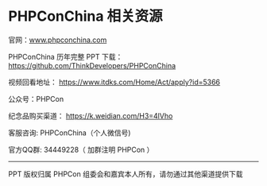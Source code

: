 # PHPConChina 相关资源

官网：www.phpconchina.com

PHPConChina 历年完整 PPT 下载：
https://github.com/ThinkDevelopers/PHPConChina 

视频回看地址：
https://www.itdks.com/Home/Act/apply?id=5366


公众号：PHPCon

纪念品购买渠道： https://k.weidian.com/H3=4lVho


客服咨询: PHPConChina（个人微信号)

官方QQ群: 34449228（ 加群注明 PHPCon ）

-----------

PPT 版权归属 PHPCon 组委会和嘉宾本人所有，请勿通过其他渠道提供下载
